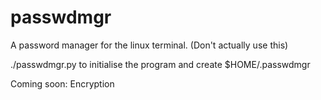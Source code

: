 # passwdmgr
A password manager for the linux terminal. (Don't actually use this)

./passwdmgr.py to initialise the program and create $HOME/.passwdmgr

Coming soon: Encryption
